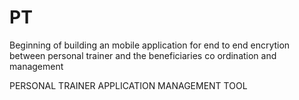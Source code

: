 # PT
Beginning of building an mobile application for end to end encrytion between 
personal trainer and the beneficiaries co ordination and management

PERSONAL TRAINER APPLICATION MANAGEMENT TOOL
